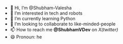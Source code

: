 - 👋 Hi, I’m @Shubham-Valesha
- 👀 I’m interested in tech and robots
- 🌱 I’m currently learning Python
- 💞️ I’m looking to collaborate to like-minded-people
- 📫 How to reach me **@ShubhamVDev** on *X(twitter)*
- 😄 Pronoun: he

<!---
Shubham-Valesha/Shubham-Valesha is a ✨ special ✨ repository because its `README.md` (this file) appears on your GitHub profile.
You can click the Preview link to take a look at your changes.
--->
